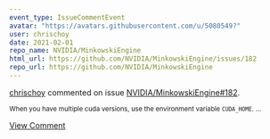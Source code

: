 ```yaml
---
event_type: IssueCommentEvent
avatar: "https://avatars.githubusercontent.com/u/5080549?"
user: chrischoy
date: 2021-02-01
repo_name: NVIDIA/MinkowskiEngine
html_url: https://github.com/NVIDIA/MinkowskiEngine/issues/182
repo_url: https://github.com/NVIDIA/MinkowskiEngine
---
```


<a href='https://github.com/chrischoy' target='_blank'>chrischoy</a> commented on issue <a href='https://github.com/NVIDIA/MinkowskiEngine/issues/182' target='_blank'>NVIDIA/MinkowskiEngine#182</a>.

<small>When you have multiple cuda versions, use the environment variable `CUDA_HOME`....</small>

<a href='https://github.com/NVIDIA/MinkowskiEngine/issues/182' target='_blank'>View Comment</a>